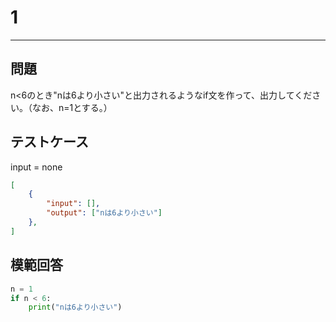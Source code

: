 # 1

---
## 問題

n<6のとき"nは6より小さい"と出力されるようなif文を作って、出力してください。（なお、n=1とする。）

## テストケース
input = none
```json
[
	{
		"input": [],
		"output": ["nは6より小さい"]
  	},
]
```

## 模範回答
```python
n = 1
if n < 6:
    print("nは6より小さい")
```